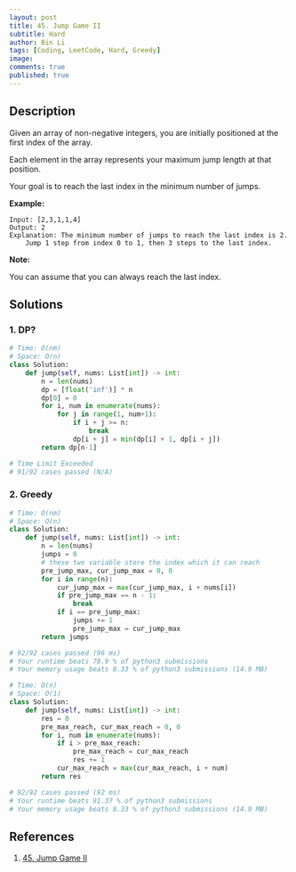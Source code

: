 ```yaml
---
layout: post
title: 45. Jump Game II
subtitle: Hard
author: Bin Li
tags: [Coding, LeetCode, Hard, Greedy]
image: 
comments: true
published: true
---
```


## Description

Given an array of non-negative integers, you are initially positioned at the first index of the array.

Each element in the array represents your maximum jump length at that position.

Your goal is to reach the last index in the minimum number of jumps.

**Example:**

```
Input: [2,3,1,1,4]
Output: 2
Explanation: The minimum number of jumps to reach the last index is 2.
    Jump 1 step from index 0 to 1, then 3 steps to the last index.
```

**Note:**

You can assume that you can always reach the last index.


## Solutions
### 1. DP?

```python
# Time: O(nm)
# Space: O(n)
class Solution:
    def jump(self, nums: List[int]) -> int:
        n = len(nums)
        dp = [float('inf')] * n
        dp[0] = 0
        for i, num in enumerate(nums):
            for j in range(1, num+1):
                if i + j >= n:
                    break
                dp[i + j] = min(dp[i] + 1, dp[i + j])
        return dp[n-1]

# Time Limit Exceeded
# 91/92 cases passed (N/A)
```

### 2. Greedy

```python
# Time: O(nm)
# Space: O(n)
class Solution:
    def jump(self, nums: List[int]) -> int:
        n = len(nums)
        jumps = 0
        # these two variable store the index which it can reach
        pre_jump_max, cur_jump_max = 0, 0
        for i in range(n):
            cur_jump_max = max(cur_jump_max, i + nums[i])
            if pre_jump_max == n - 1:
                break
            if i == pre_jump_max:
                jumps += 1
                pre_jump_max = cur_jump_max
        return jumps

# 92/92 cases passed (96 ms)
# Your runtime beats 78.9 % of python3 submissions
# Your memory usage beats 8.33 % of python3 submissions (14.9 MB)
```


```python
# Time: O(n)
# Space: O(1)
class Solution:
    def jump(self, nums: List[int]) -> int:
        res = 0
        pre_max_reach, cur_max_reach = 0, 0
        for i, num in enumerate(nums):
            if i > pre_max_reach:
                pre_max_reach = cur_max_reach
                res += 1
            cur_max_reach = max(cur_max_reach, i + num)
        return res

# 92/92 cases passed (92 ms)
# Your runtime beats 91.37 % of python3 submissions
# Your memory usage beats 8.33 % of python3 submissions (14.9 MB)
```

## References
1. [45. Jump Game II](https://leetcode.com/problems/jump-game-ii/description/)